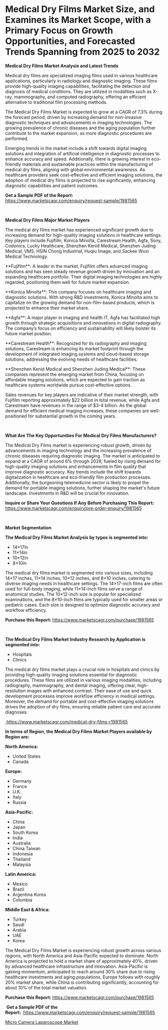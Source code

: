 <p><h1>Medical Dry Films Market Size, and Examines its Market Scope, with a Primary Focus on Growth Opportunities, and Forecasted Trends Spanning from 2025 to 2032</h1></p><p><strong>Medical Dry Films Market Analysis and Latest Trends</strong></p>
<p><p>Medical dry films are specialized imaging films used in various healthcare applications, particularly in radiology and diagnostic imaging. These films provide high-quality imaging capabilities, facilitating the detection and diagnosis of medical conditions. They are utilized in modalities such as X-ray, mammography, and computed radiography, offering an efficient alternative to traditional film processing methods.</p><p>The Medical Dry Films Market is expected to grow at a CAGR of 7.3% during the forecast period, driven by increasing demand for non-invasive diagnostic techniques and advancements in imaging technologies. The growing prevalence of chronic diseases and the aging population further contribute to the market expansion, as more diagnostic procedures are performed. </p><p>Emerging trends in the market include a shift towards digital imaging solutions and integration of artificial intelligence in diagnostic processes to enhance accuracy and speed. Additionally, there is growing interest in eco-friendly materials and sustainable practices within the manufacturing of medical dry films, aligning with global environmental awareness. As healthcare providers seek cost-effective and efficient imaging solutions, the adoption of medical dry films is projected to rise significantly, enhancing diagnostic capabilities and patient outcomes.</p></p>
<p><strong>Get a Sample PDF of the Report:&nbsp;</strong> <a href="https://www.marketscagr.com/enquiry/request-sample/1981565?utm_campaign=2866&utm_medium=2&utm_source=Github&utm_content=ia&utm_term=05032025&utm_id=medical-dry-films">https://www.marketscagr.com/enquiry/request-sample/1981565</a></p>
<p>&nbsp;</p>
<p><strong>Medical Dry Films Major Market Players</strong></p>
<p><p>The medical dry films market has experienced significant growth due to increasing demand for high-quality imaging solutions in healthcare settings. Key players include Fujifilm, Konica Minolta, Carestream Health, Agfa, Sony, Codonics, Lucky Healthcare, Shenzhen Kenid Medical, Shenzhen Juding Medical, VMS, HSIN Chong Industrial, Huqiu Image, and Sackee Wuxi Medical Technology.</p><p>**Fujifilm**: A leader in the market, Fujifilm offers advanced imaging solutions and has seen steady revenue growth driven by innovation and an expanding healthcare portfolio. Their digital imaging technologies are highly regarded, positioning them well for future market expansion.</p><p>**Konica Minolta**: This company focuses on healthcare imaging and diagnostic solutions. With strong R&D investments, Konica Minolta aims to capitalize on the growing demand for non-film-based products, which is projected to enhance their market share.</p><p>**Agfa**: A major player in imaging and health IT, Agfa has facilitated high growth through strategic acquisitions and innovations in digital radiography. The company’s focus on efficiency and sustainability will likely bolster its future market position.</p><p>**Carestream Health**: Recognized for its radiography and imaging solutions, Carestream is enhancing its market footprint through the development of integrated imaging systems and cloud-based storage solutions, addressing the evolving needs of healthcare facilities.</p><p>**Shenzhen Kenid Medical and Shenzhen Juding Medical**: These companies represent the emerging market from China, focusing on affordable imaging solutions, which are expected to gain traction as healthcare systems worldwide pursue cost-effective options.</p><p>Sales revenues for key players are indicative of their market strength, with Fujifilm reporting approximately $22 billion in total revenue, while Agfa and Carestream have revenues in the range of $3-4 billion. As the global demand for efficient medical imaging increases, these companies are well-positioned for substantial growth in the coming years.</p></p>
<p>&nbsp;</p>
<p><strong>What Are The Key Opportunities For Medical Dry Films Manufacturers?</strong></p>
<p><p>The Medical Dry Films market is experiencing robust growth, driven by advancements in imaging technology and the increasing prevalence of chronic diseases requiring diagnostic imaging. The market is anticipated to expand at a CAGR of around 6% through 2028, fueled by rising demand for high-quality imaging solutions and enhancements in film quality that improve diagnostic accuracy. Key trends include the shift towards digitalization in healthcare and eco-friendly film production processes. Additionally, the burgeoning telemedicine sector is likely to propel the demand for portable imaging solutions, further shaping the market's future landscape. Investments in R&D will be crucial for innovation.</p></p>
<p><strong>Inquire or Share Your Questions If Any Before Purchasing This Report:</strong> <a href="https://www.marketscagr.com/enquiry/pre-order-enquiry/1981565?utm_campaign=2866&utm_medium=2&utm_source=Github&utm_content=ia&utm_term=05032025&utm_id=medical-dry-films">https://www.marketscagr.com/enquiry/pre-order-enquiry/1981565</a></p>
<p>&nbsp;</p>
<p><strong>Market Segmentation</strong></p>
<p><strong>The Medical Dry Films Market Analysis by types is segmented into:</strong></p>
<p><ul><li>14×17in</li><li>11×14in</li><li>10×12in</li><li>8×10in</li></ul></p>
<p><p>The medical dry films market is segmented into various sizes, including 14×17 inches, 11×14 inches, 10×12 inches, and 8×10 inches, catering to diverse imaging needs in healthcare settings. The 14×17-inch films are often used for full-body imaging, while 11×14-inch films serve a range of anatomical studies. The 10×12-inch size is popular for specialized examinations, and the 8×10-inch films are typically used for smaller areas or pediatric cases. Each size is designed to optimize diagnostic accuracy and workflow efficiency.</p></p>
<p><strong>Purchase this Report:&nbsp;</strong><a href="https://www.marketscagr.com/purchase/1981565?utm_campaign=2866&utm_medium=2&utm_source=Github&utm_content=ia&utm_term=05032025&utm_id=medical-dry-films">https://www.marketscagr.com/purchase/1981565</a></p>
<p>&nbsp;</p>
<p><strong>The Medical Dry Films Market Industry Research by Application is segmented into:</strong></p>
<p><ul><li>Hospitals</li><li>Clinics</li></ul></p>
<p><p>The medical dry films market plays a crucial role in hospitals and clinics by providing high-quality imaging solutions essential for diagnostic procedures. These films are utilized in various imaging modalities, including radiography, mammography, and dental imaging, offering clear, high-resolution images with enhanced contrast. Their ease of use and quick development processes improve workflow efficiency in medical settings. Moreover, the demand for portable and cost-effective imaging solutions drives the adoption of dry films, ensuring reliable patient care and accurate diagnoses.</p></p>
<p><a href="https://www.marketscagr.com/medical-dry-films-r1981565?utm_campaign=2866&utm_medium=2&utm_source=Github&utm_content=ia&utm_term=05032025&utm_id=medical-dry-films">&nbsp;https://www.marketscagr.com/medical-dry-films-r1981565</a></p>
<p><strong>In terms of Region, the Medical Dry Films Market Players available by Region are:</strong></p>
<p>
    <p> <strong> North America: </strong>
        <ul>
            <li>United States</li>
            <li>Canada</li>
        </ul>
        </p> 
    <p> <strong> Europe: </strong>
        <ul>
            <li>Germany</li>
            <li>France</li>
            <li>U.K.</li>
            <li>Italy</li>
            <li>Russia</li>
        </ul>
        </p> 
    <p> <strong> Asia-Pacific: </strong>
        <ul>
            <li>China</li>
            <li>Japan</li>
            <li>South Korea</li>
            <li>India</li>
            <li>Australia</li>
            <li>China Taiwan</li>
            <li>Indonesia</li>
            <li>Thailand</li>
            <li>Malaysia</li>
        </ul>
        </p> 
    <p> <strong> Latin America: </strong>
        <ul>
            <li>Mexico</li>
            <li>Brazil</li>
            <li>Argentina Korea</li>
            <li>Colombia</li>
        </ul>
        </p> 
    <p> <strong> Middle East & Africa: </strong>
        <ul>
            <li>Turkey</li>
            <li>Saudi</li>
            <li>Arabia</li>
            <li>UAE</li>
            <li>Korea</li>
        </ul>
    </p>
    </p>
<p><p>The Medical Dry Films Market is experiencing robust growth across various regions, with North America and Asia-Pacific expected to dominate. North America is projected to hold a market share of approximately 40%, driven by advanced healthcare infrastructure and innovation. Asia-Pacific is gaining momentum, anticipated to reach around 30% share due to rising healthcare investments and aging populations. Europe follows with roughly 20% market share, while China is contributing significantly, accounting for about 10% of the total market valuation.</p></p>
<p><strong>Purchase this Report: </strong><a href="https://www.marketscagr.com/purchase/1981565?utm_campaign=2866&utm_medium=2&utm_source=Github&utm_content=ia&utm_term=05032025&utm_id=medical-dry-films">https://www.marketscagr.com/purchase/1981565</a></p>
<p>&nbsp;<strong>Get a Sample PDF of the Report:&nbsp;&nbsp;</strong><a href="https://www.marketscagr.com/enquiry/request-sample/1981565?utm_campaign=2866&utm_medium=2&utm_source=Github&utm_content=ia&utm_term=05032025&utm_id=medical-dry-films">https://www.marketscagr.com/enquiry/request-sample/1981565</a></p>
<p><strong></strong></p>
<p><p><a href="https://github.com/birbamanan03/Market-Research-Report-List-1/blob/main/micro-camera-laparoscope-market.md?utm_campaign=2866&utm_medium=2&utm_source=Github&utm_content=ia&utm_term=05032025&utm_id=medical-dry-films">Micro Camera Laparoscope Market</a></p></p>